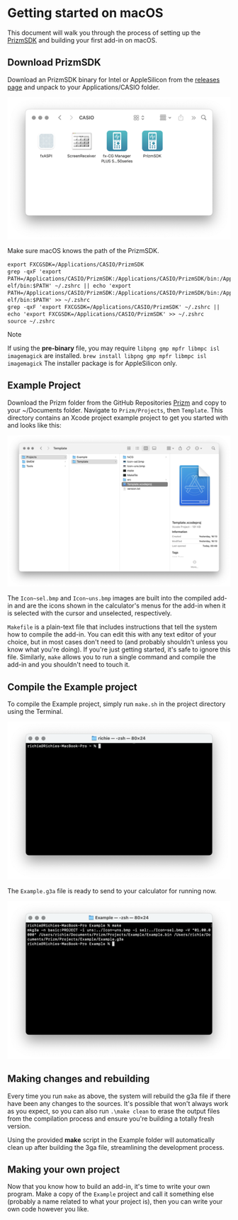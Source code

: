 # Getting started on macOS

This document will walk you through the process of setting up the <a href="https://github.com/Jonimoose/libfxcg">PrizmSDK</a> and building your first add-in on macOS.

## Download PrizmSDK

Download an PrizmSDK binary for Intel or AppleSilicon from the [releases page](https://github.com//Insoft-UK/libfxcg/releases/) and unpack to your Applications/CASIO folder.

![Extracted SDK package](img/sdk-dir.png)

Make sure macOS knows the path of the PrizmSDK.
```
export FXCGSDK=/Applications/CASIO/PrizmSDK
grep -qxF 'export PATH=/Applications/CASIO/PrizmSDK:/Applications/CASIO/PrizmSDK/bin:/Applications/CASIO/PrizmSDK/sh3eb-elf/bin:$PATH' ~/.zshrc || echo 'export PATH=/Applications/CASIO/PrizmSDK:/Applications/CASIO/PrizmSDK/bin:/Applications/CASIO/PrizmSDK/sh3eb-elf/bin:$PATH' >> ~/.zshrc
grep -qxF 'export FXCGSDK=/Applications/CASIO/PrizmSDK' ~/.zshrc || echo 'export FXCGSDK=/Applications/CASIO/PrizmSDK' >> ~/.zshrc
source ~/.zshrc
```

>[!NOTE]
If using the **pre-binary** file, you may require `libpng gmp mpfr libmpc isl imagemagick` are installed.
`brew install libpng gmp mpfr libmpc isl imagemagick`
The installer package is for AppleSilicon only.

## Example Project

Download the Prizm folder from the GitHub Repositories [Prizm](https://github.com/Insoft-UK/PrizmSDK/tree/main/Prizm) and copy to your ~/Documents folder.
Navigate to `Prizm/Projects`, then `Template`. This directory contains an Xcode project example project to get you started with and looks like this:

![Example Xcode project](img/Xcode.png)

The `Icon~sel.bmp` and `Icon~uns.bmp` images are built into the compiled add-in and are the icons shown in the calculator's menus for the add-in when it is selected with the cursor and unselected, respectively.

`Makefile` is a plain-text file that includes instructions that tell the system how to compile the add-in. You can edit this with any text editor of your choice, but in most cases don't need to (and probably shouldn't unless you know what you're doing). If you're just getting started, it's safe to ignore this file. Similarly, `make` allows you to run a single command and compile the add-in and you shouldn't need to touch it.

## Compile the Example project

To compile the Example project, simply run `make.sh` in the project directory
using the Terminal.

![Example project directory layout](img/open-terminal.png)

The `Example.g3a` file is ready to send to your calculator for running now.

![Example project directory layout](img/result.png)

## Making changes and rebuilding

Every time you run `make` as above, the system will rebuild the g3a file if there have been any changes to the sources. It's possible that won't always work as you expect, so you can also run `.\make clean` to erase the output files from the compilation process and ensure you're building a totally fresh version.

Using the provided **make** script in the Example folder will automatically clean up after building the 3ga file, streamlining the development process.

## Making your own project

Now that you know how to build an add-in, it's time to write your own program. Make a copy of the `Example` project and call it something else (probably a name related to what your project is), then you can write your own code however you like.
